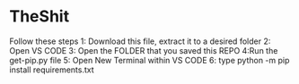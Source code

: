 # TheShit
Follow these steps 
1: Download this file, extract it to a desired folder
2: Open VS CODE 
3: Open the FOLDER that you saved this REPO 
4:Run the get-pip.py file
5: Open New Terminal within VS CODE
6: type  python -m pip install requirements.txt


  
